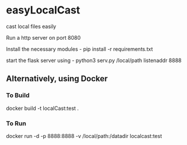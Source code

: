 easyLocalCast
=============

cast local files easily

Run a http server on port 8080

Install the necessary modules - pip install -r requirements.txt

start the flask server using - python3 serv.py /local/path listenaddr 8888

Alternatively, using Docker
---------------------------

### To Build
docker build -t localCast:test .

### To Run
docker run -d -p 8888:8888 -v /local/path:/datadir localcast:test
